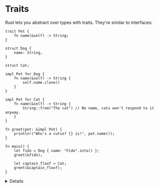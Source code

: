 # Traits

Rust lets you abstract over types with traits. They're similar to interfaces:

```rust,editable
trait Pet {
    fn name(&self) -> String;
}

struct Dog {
    name: String,
}

struct Cat;

impl Pet for Dog {
    fn name(&self) -> String {
        self.name.clone()
    }
}

impl Pet for Cat {
    fn name(&self) -> String {
        String::from("The cat") // No name, cats won't respond to it anyway.
    }
}

fn greet(pet: &impl Pet) {
    println!("Who's a cutie? {} is!", pet.name());
}

fn main() {
    let fido = Dog { name: "Fido".into() };
    greet(&fido);

    let captain_floof = Cat;
    greet(&captain_floof);
}
```

<details>

* Later sections will get into more detail on generic functions like `greet`.
  For now, students only need to know that `greet` will operate on a reference
  to anything that implements `Pet`.

</details>
